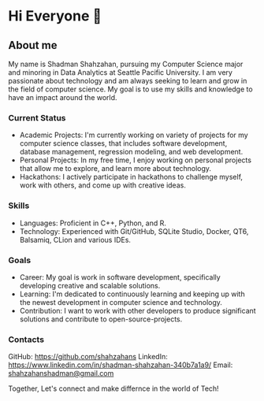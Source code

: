 # Hi Everyone 👋
## About me 
My name is Shadman Shahzahan, pursuing my Computer Science major and minoring in Data Analytics at Seattle Pacific University. I am very passionate about technology and am always seeking to learn and grow in the field of computer science. My goal is to use my skills and knowledge to have an impact around the world.

### Current Status
* Academic Projects: I'm currently working on variety of projects for my computer science classes, that includes software development, database management, regression modeling, and web development.
* Personal Projects: In my free time, I enjoy working on personal projects that allow me to explore, and learn more about technology.
* Hackathons: I actively participate in hackathons to challenge myself, work with others, and come up with creative ideas.

### Skills
* Languages: Proficient in C++, Python, and R.
* Technology: Experienced with Git/GitHub, SQLite Studio, Docker, QT6, Balsamiq, CLion and various IDEs.

### Goals
* Career: My goal is work in software development, specifically developing creative and scalable solutions.
* Learning: I'm dedicated to continuously learning and keeping up with the newest development in computer science and technology.
* Contribution: I want to work with other developers to produce significant solutions and contribute to open-source-projects.

### Contacts
GitHub: https://github.com/shahzahans
LinkedIn: https://www.linkedin.com/in/shadman-shahzahan-340b7a1a9/
Email: shahzahanshadman@gmail.com

Together, Let's connect and make differnce in the world of Tech!

